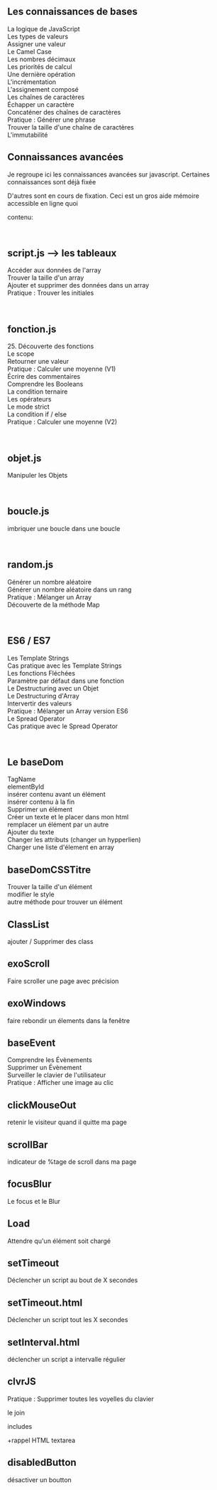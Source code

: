 <h2> Les connaissances de bases</h2>
<p> La logique de JavaScript</br>
Les types de valeurs</br>
Assigner une valeur</br>
Le Camel Case</br>
Les nombres décimaux</br>
Les priorités de calcul</br>
Une dernière opération</br>
L'incrémentation</br>
L'assignement composé</br>
Les chaînes de caractères</br>
Échapper un caractère</br>
Concaténer des chaînes de caractères</br>
Pratique : Générer une phrase</br>
Trouver la taille d'une chaîne de caractères</br>
L'immutabilité</br></p>

<h2>Connaissances avancées</h2>

<p>Je regroupe ici les connaissances avancées sur javascript. Certaines connaissances sont déjà fixée</p>
<p>D'autres sont en cours de fixation. Ceci est un gros aide mémoire accessible en ligne quoi</p>
<p>contenu:</p>
</br>
<h2>script.js --> les tableaux</h2>
<p>
Accéder aux données de l'array</br>
Trouver la taille d'un array</br>
Ajouter et supprimer des données dans un array</br>
Pratique : Trouver les initiales</p>
</br>
<h2>fonction.js</h2>
<p>25. Découverte des fonctions</br>
Le scope</br>
Retourner une valeur</br>
Pratique : Calculer une moyenne (V1)</br>
Écrire des commentaires</br>
Comprendre les Booleans</br>
La condition ternaire</br>
Les opérateurs</br>
Le mode strict</br>
La condition if / else</br>
Pratique : Calculer une moyenne (V2)</p>
</br>
<h2>objet.js</h2>
<p>Manipuler les Objets</p>
</br>
<h2>boucle.js</h2>
<p>imbriquer une boucle dans une boucle</p>
</br>
<h2>random.js</h2>
<p>Générer un nombre aléatoire</br>
Générer un nombre aléatoire dans un rang</br>
Pratique : Mélanger un Array</br>
Découverte de la méthode Map</p>
</br>
<h2>ES6 / ES7</h2>
<p>Les Template Strings</br>
Cas pratique avec les Template Strings</br>
Les fonctions Fléchées</br>
Paramètre par défaut dans une fonction</br>
Le Destructuring avec un Objet</br>
Le Destructuring d'Array</br>
Intervertir des valeurs</br>
Pratique : Mélanger un Array version ES6</br>
Le Spread Operator</br>
Cas pratique avec le Spread Operator</p>
</br>
<h2> Le baseDom</h2>
<p>TagName</br>
elementById</br>
insérer contenu avant un élément</br>
insérer contenu à la fin</br>
Supprimer un élément</br>
Créer un texte et le placer dans mon html</br>
remplacer un élément par un autre</br>
Ajouter du texte</br>
Changer les attributs (changer un hypperlien)</br>
Charger une liste d'élement en array</br></p>
<h2>baseDomCSSTitre</h2>
<p>Trouver la taille d'un élément</br>
modifier le style</br>
autre méthode pour trouver un élément</br></p>
<h2>ClassList</h2>
<p>ajouter / Supprimer des class</br></p>
<h2>exoScroll</h2>
<p>Faire scroller une page avec précision</br></p>
<h2>exoWindows</h2>
<p>faire rebondir un élements dans la fenêtre</br></p>
<h2>baseEvent</h2>
<p>Comprendre les Évènements</br>
Supprimer un Évènement</br>
Surveiller le clavier de l'utilisateur</br>
Pratique : Afficher une image au clic</br></p>
<h2>clickMouseOut</h2>
<p>retenir le visiteur quand il quitte ma page</br></p>
<h2>scrollBar</h2>
<p>indicateur de %tage de scroll dans ma page</br></p>
<h2>focusBlur</h2>
<p>Le focus et le Blur</br></p>
<h2>Load</h2>
<p>Attendre qu'un élément soit chargé</br></p>
<h2>setTimeout</h2>
<p>Déclencher un script au bout de X secondes</br></p>
<h2>setTimeout.html</h2>
<p>Déclencher un script tout les X secondes</br></p>
<h2>setInterval.html</h2>
<p>déclencher un script a intervalle régulier</br></p>
<h2>clvrJS</h2>
<p>Pratique : Supprimer toutes les voyelles du clavier</br></p>
<p>le join</br></p>
<p>includes</br></p>
<p>+rappel HTML textarea</p>
<h2>disabledButton</h2>
<p>désactiver un boutton</br></p>

